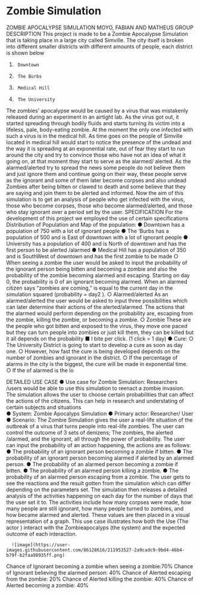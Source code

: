 # Zombie Simulation
ZOMBIE APOCALYPSE SIMULATION
MOYO, FABIAN AND MATHEUS GROUP 
 DESCRIPTION 
This project is made to be a Zombie Apocalypse Simulation that is taking place in a large city called Simville. The city itself is broken into different smaller districts with different amounts of people, each district is shown below  
1.      Downtown
2.      The Burbs
3.      Medical Hill
4.      The University
The zombies' apocalypse would be caused by a virus that was mistakenly released during an experiment in an airtight lab. As the virus got out, it started spreading through bodily fluids and starts turning its victim into a lifeless, pale, body-eating zombie. At the moment the only one infected with such a virus is in the medical hill. As time goes on the people of Simville located in medical hill would start to notice the presence of the undead and the way it is spreading at an exponential rate, out of fear they start to run around the city and try to convince those who have not an idea of what it going on, at that moment they start to serve as the alarmed/ alerted. As the alarmed/alerted try to spread the news some people do not believe them and just ignore them and continue going on their way, these people serve as the ignorant and some of them later become corpses and also undead Zombies after being bitten or clawed to death and some believe that they are saying and join them to be alerted and informed. Now the aim of this simulation is to get an analysis of people who get infected with the virus, those who become corpses, those who become alarmed/alerted, and those who stay ignorant over a period set by the user. 
SPECIFICATION
For the development of this project we employed the use of certain specifications
Distribution of Population and Map of the population:
●	Downtown has a population of 750 with a lot of ignorant people 
●	The ‘Burbs has a population of 500 and is East of downtown with a lot of ignorant people 
●	University has a population of 400 and is North of downtown and has the first person to be alerted /alarmed 
●	 Medical Hill has a population of 350 and is SouthWest of downtown and has the first zombie to be made 
○ When seeing a zombie the user would be asked to input the probability of the ignorant person being bitten and becoming a zombie and also the probability of the zombie becoming alarmed and escaping. Starting on day 0, the probability is 0 of an ignorant becoming alarmed. When an alarmed citizen says “zombies are coming,” is equal to the current day in the simulation squared (probability = day2 ).
○ Alarmed/alerted
As an alarmed/alerted the user would be asked to input three possibilities which can later determine their actions of the alerted/alarmed. The actions that the alarmed would perform depending on the probability are,  escaping from the zombie, killing the zombie, or becoming a zombie. 
○ Zombie
These are the people who got bitten and exposed to the virus, they move one paced but they can turn people into zombies or just kill them, they can be killed but it all depends on the probability 
■ I bite per click. (1 click = 1 day)
● Cure: 
○ The University District is going to start to develop a cure as soon as day one.
○ However, how fast the cure is being developed depends on the number of zombies and ignorant in the district. ○ If the percentage of alarms in the city is the biggest, the cure will be made in exponential time.
○ If the of alarmed is the lo
 
 
 DETAILED USE CASE
●	Use case for Zombie Simulation: Researchers /users would be able to use this simulation to reenact a zombie invasion. The simulation allows the user to choose certain probabilities that can affect the actions of the citizens. This can help in research and understating of certain subjects and situations  
●	System: Zombie Apocalyps Simulation 
●	Primary actor: Researcher/ User 
●	Scenario:  The Zombie Simulation gives the user a real-life situation of the outbreak of a virus that turns people into real-life zombies. The user can control the outcome of 3 sets of denizens; The zombies, the alerted /alarmed, and the ignorant, all through the power of probability. The user can input the probability of an action happening, the actions are as follows:
●	The probability of an ignorant person becoming a zombie if bitten.
●	The probability of an ignorant person becoming alarmed if alerted by an alarmed person.
●	The probability of an alarmed person becoming a zombie if bitten.
●	The probability of an alarmed person killing a zombie.
●	The probability of an alarmed person escaping from a zombie.
       The user gets to see the reactions and the result gotten from the simulation which can differ depending on the parameters set. The simulation then releases a detailed analysis of the activities happening on each day for the number of days that the user set it to. The activities include how many corpses were made, how many people are still ignorant, how many people turned to zombies, and how became alarmed and alerted. These values are then placed in a visual representation of a graph.
This use case illustrates how both the Use (The actor ) interact with the Zombieapocalyps (the system) and the expected outcome of each interaction.

      ![image](https://user-images.githubusercontent.com/86128616/211953527-2a9cadc9-9bd4-46b4-b79f-b2faa98935ff.png)

Chance of Ignorant becoming a zombie when seeing a zombie:70%
Chance of Ignorant believing the alarmed person: 40%
Chance of Alerted escaping from the zombie: 20%
Chance of Alerted killing the zombie: 40%
Chance of Alerted becoming a zombie: 40%
